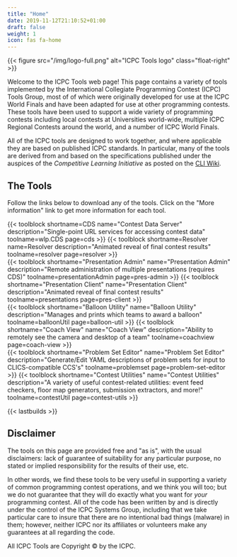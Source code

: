 ```yaml
---
title: "Home"
date: 2019-11-12T21:10:52+01:00
draft: false
weight: 1
icon: fas fa-home
---
```


{{< figure src="/img/logo-full.png" alt="ICPC Tools logo" class="float-right" >}}


Welcome to the ICPC Tools web page! This page contains a variety of tools implemented by the International Collegiate Programming Contest (ICPC) Tools Group, most of of which were originally developed for use at the ICPC World Finals and have been adapted for use at other programming contests.
These tools have been used to support a wide variety of programming contests including local contests at Universities world-wide, multiple ICPC Regional Contests around the world, and a number of ICPC World Finals.

All of the ICPC tools are designed to work together, and where applicable they are based on published ICPC standards. In particular, many of the tools are derived from and based on the specifications published under the auspices of the *Competitive Learning Initiative* as posted on the [CLI Wiki](https://clics.ecs.baylor.edu/index.php).

## The Tools

Follow the links below to download any of the tools. Click on the "More information" link to get more information for each tool.

<div class="row">
    {{< toolblock shortname=CDS name="Contest Data Server" description="Single-point URL services for accessing contest data" toolname=wlp.CDS page=cds >}}
    {{< toolblock shortname=Resolver name=Resolver description="Animated reveal of final contest results" toolname=resolver page=resolver >}}
</div>
<div class="row">
    {{< toolblock shortname="Presentation Admin" name="Presentation Admin" description="Remote administration of multiple presentations (requires CDS)" toolname=presentationAdmin page=pres-admin >}}
    {{< toolblock shortname="Presentation Client" name="Presentation Client" description="Animated reveal of final contest results" toolname=presentations page=pres-client >}}
</div>
<div class="row">
    {{< toolblock shortname="Balloon Utility" name="Balloon Utility" description="Manages and prints which teams to award a balloon" toolname=balloonUtil page=balloon-util >}}
    {{< toolblock shortname="Coach View" name="Coach View" description="Ability to remotely see the camera and desktop of a team" toolname=coachview page=coach-view >}}
</div>
<div class="row">
    {{< toolblock shortname="Problem Set Editor" name="Problem Set Editor" description="Generate/Edit YAML descriptions of problem sets for input to CLICS-compatible CCS's" toolname=problemset page=problem-set-editor >}}
    {{< toolblock shortname="Contest Utilities" name="Contest Utilities" description="A variety of useful contest-related utilities: event feed checkers, floor map generators, submission extractors, and more!" toolname=contestUtil page=contest-utils >}}
</div>

{{< lastbuilds >}}

## Disclaimer

The tools on this page are provided free and "as is", with the usual disclaimers: lack of guarantee of suitability for any particular purpose, no stated or implied responsibility for the results of their use, etc.

In other words, we find these tools to be very useful in supporting a variety of common programming contest operations, and we think you will too; but we do not guarantee that they will do exactly what you want for *your* programming contest. All of the code has been written by and is directly under the control of the ICPC Systems Group, including that we take particular care to insure that there are no intentional bad things (malware) in them; however, neither ICPC nor its affiliates or volunteers make any guarantees at all regarding the code.

All ICPC Tools are Copyright &copy; by the ICPC.
